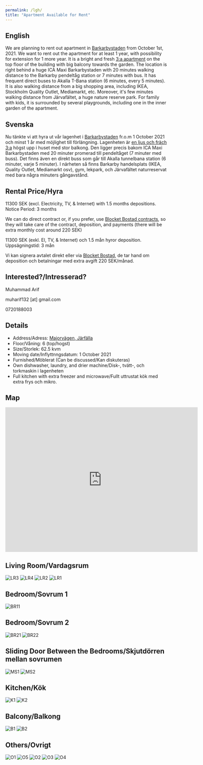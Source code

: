 ```yaml
---
permalink: /lgh/
title: "Apartment Available for Rent"
---
```


## English

We are planning to rent out apartment in [Barkarbystaden](https://barkarby.se/) from October 1st, 2021. We want to rent out the apartment for at least 1 year, with possibility for extension for 1 more year. It is a bright and fresh [3:a apartment](https://goo.gl/maps/KcUe1YFgSP7bsPkt9) on the top floor of the building with big balcony towards the garden. The location is right behind a huge ICA Maxi Barkarbystaden with 20 minutes walking distance to the Barkarby pendeltåg station or 7 minutes with bus. It has frequent direct buses to Akalla T-Bana station (6 minutes, every 5 minutes). It is also walking distance from a big shopping area, including IKEA, Stockholm Quality Outlet, Mediamarkt, etc. Moreover, it's few minutes walking distance from Järvafältet, a huge nature reserve park. For family with kids, it is surrounded by several playgrounds, including one in the inner garden of the apartment.

## Svenska

Nu tänkte vi att hyra ut vår lagenhet i [Barkarbystaden](https://barkarby.se/) fr.o.m 1 October 2021 och minst 1 år med möjlighet till förlängning. Lagenheten är [en ljus och fräch 3:a](https://goo.gl/maps/KcUe1YFgSP7bsPkt9) högst upp i huset med stor balkong. Den ligger precis bakom ICA Maxi Barkarbystaden med 20 minuter promerad till pendeltåget (7 minuter med buss). Det finns även en direkt buss som går till Akalla tunnelbana station (6 minuter, varje 5 minuter). I närheten så finns Barkarby handelsplats (IKEA, Quality Outlet, Mediamarkt osv), gym, lekpark, och Järvafältet naturreservat med bara några minuters gångavstånd.

## Rental Price/Hyra

11300 SEK (excl. Electricity, TV, & Internet) with 1.5 months depositions. Notice Period: 3 months

We can do direct contract or, if you prefer, use [Blocket Bostad contracts](https://support.bostad.blocket.se/hc/sv/articles/360052201012), so they will take care of the contract, deposition, and payments (there will be extra monthly cost around 220 SEK)

11300 SEK (exkl. El, TV, & Internet) och 1.5 mån hyror deposition. Uppsägningstid: 3 mån

Vi kan signera avtalet direkt eller via [Blocket Bostad](https://support.bostad.blocket.se/hc/sv/articles/360052201012), de tar hand om deposition och betalningar med extra avgift 220 SEK/månad.


## Interested?/Intresserad?

Muhammad Arif

muharif132 [at] gmail.com

0720188003

## Details

* Address/Adress: [Majorvägen, Järfälla](https://goo.gl/maps/KcUe1YFgSP7bsPkt9)
* Floor/Våning: 6 (top/hogst)
* Size/Storlek: 62.5 kvm
* Moving date/Inflyttnngsdatum: 1 October 2021
* Furnished/Möblerat (Can be discussed/Kan diskuteras)
* Own dishwasher, laundry, and drier machine/Disk-, tvätt-, och torkmaskin i lagenheten
* Full kitchen with extra freezer and microwave/Fullt uttrustat kök med extra frys och mikro.

## Map

<iframe src="https://www.google.com/maps/embed?pb=!1m18!1m12!1m3!1d2030.066174566997!2d17.862601716075787!3d59.415291081689!2m3!1f0!2f0!3f0!3m2!1i1024!2i768!4f13.1!3m3!1m2!1s0x465f9f6deeed94cd%3A0x6489bfd7bad9fb9a!2zTWFqb3JzdsOkZ2VuLCBKw6RyZsOkbGxh!5e0!3m2!1sen!2sse!4v1624981240768!5m2!1sen!2sse" width="600" height="450" style="border:0;" allowfullscreen="" loading="lazy"></iframe>

## Living Room/Vardagsrum

![LR3](https://raw.githubusercontent.com/muharif/PersonalBlog/master/assets/apt/vardag_3.jpg)
![LR4](https://raw.githubusercontent.com/muharif/PersonalBlog/master/assets/apt/vardag_4.jpg)
![LR2](https://raw.githubusercontent.com/muharif/PersonalBlog/master/assets/apt/vardag_1.jpg)
![LR1](https://raw.githubusercontent.com/muharif/PersonalBlog/master/assets/apt/vardag_2.jpg)

## Bedroom/Sovrum 1

![BR11](https://raw.githubusercontent.com/muharif/PersonalBlog/master/assets/apt/sovrum1_1.jpg)

## Bedroom/Sovrum 2

![BR21](https://raw.githubusercontent.com/muharif/PersonalBlog/master/assets/apt/sovrum2_1.jpg)
![BR22](https://raw.githubusercontent.com/muharif/PersonalBlog/master/assets/apt/sovrum2_2.jpg)

## Sliding Door Between the Bedrooms/Skjutdörren mellan sovrumen

![MS1](https://raw.githubusercontent.com/muharif/PersonalBlog/master/assets/apt/mellansovrum_1.jpg)
![MS2](https://raw.githubusercontent.com/muharif/PersonalBlog/master/assets/apt/mellansovrum_2.jpg)

## Kitchen/Kök

![K1](https://raw.githubusercontent.com/muharif/PersonalBlog/master/assets/apt/kok_1.jpg)
![K2](https://raw.githubusercontent.com/muharif/PersonalBlog/master/assets/apt/kok_2.jpg)

## Balcony/Balkong

![B1](https://raw.githubusercontent.com/muharif/PersonalBlog/master/assets/apt/balkong_1.jpg)
![B2](https://raw.githubusercontent.com/muharif/PersonalBlog/master/assets/apt/balkong_2.jpg)


## Others/Ovrigt

![O1](https://raw.githubusercontent.com/muharif/PersonalBlog/master/assets/apt/plan.png)
![O5](https://raw.githubusercontent.com/muharif/PersonalBlog/master/assets/apt/byggnaden.jpg)
![O2](https://raw.githubusercontent.com/muharif/PersonalBlog/master/assets/apt/pano_1.jpg)
![O3](https://raw.githubusercontent.com/muharif/PersonalBlog/master/assets/apt/pano_2.jpg)
![O4](https://raw.githubusercontent.com/muharif/PersonalBlog/master/assets/apt/tvmsk.jpg)



